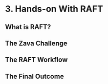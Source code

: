 # 3. Hands-on With RAFT 

## What is RAFT?

## The Zava Challenge

## The RAFT Workflow

## The Final Outcome